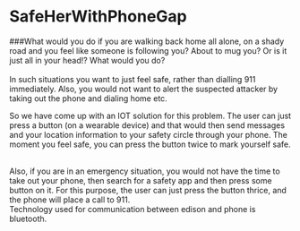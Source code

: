 # SafeHerWithPhoneGap
###What would you do if you are walking back home all alone, on a shady road and you feel like someone is following you? About to mug you? Or is it just all in your head!? What would you do?  
<br/>
In such situations you want to just feel safe, rather than dialling 911 immediately. 
Also, you would not want to alert the suspected attacker by taking out the phone and dialing home etc.

So we have come up with an IOT solution for this problem. 
The user can just press a button (on a wearable device) and that would then send messages and your location information to your safety circle through your phone. The moment you feel safe, you can press the button twice to mark yourself safe.

</br>
Also, if you are in an emergency situation, you would not have the time to take out your phone, then search for a safety app and then press some button on it. 
For this purpose, the user can just press the button thrice, and the phone will place a call to 911.
<br/>
Technology used for communication between edison and phone is bluetooth.


